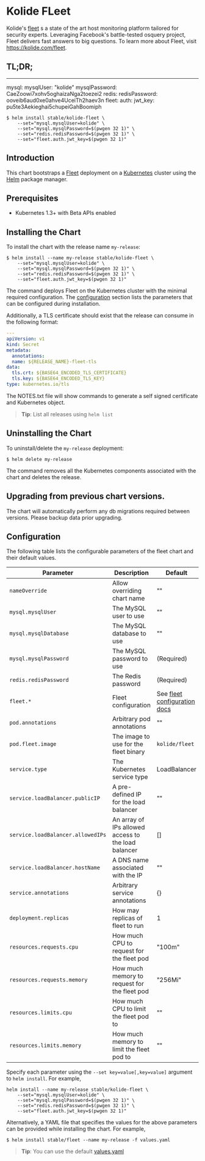 # Kolide FLeet

Kolide's [fleet](https://github.com/kolide/fleet) s a state of the art host monitoring platform tailored for security experts. Leveraging Facebook's battle-tested osquery project, Fleet delivers fast answers to big questions. To learn more about Fleet, visit https://kolide.com/fleet. 

## TL;DR;

---
mysql:
  mysqlUser: "kolide"
  mysqlPassword: CaeZoowi7xohv5oghaizaNga2toezei2
redis:
  redisPassword: ooveib6aud0xe0ahve4UceiTh2haev3n
fleet:
  auth:
    jwt_key: pu5te3Aekieghai5chupeiGahBoomiph


```console
$ helm install stable/kolide-fleet \
    --set="mysql.mysqlUser=kolide" \
    --set="mysql.mysqlPassword=$(pwgen 32 1)" \
    --set="redis.redisPassword=$(pwgen 32 1)" \
    --set="fleet.auth.jwt_key=$(pwgen 32 1)"  
```

## Introduction

This chart bootstraps a [Fleet](https://github.com/kolide/fleet) deployment on a [Kubernetes](http://kubernetes.io) cluster using the [Helm](https://helm.sh) package manager.

## Prerequisites

- Kubernetes 1.3+ with Beta APIs enabled 

## Installing the Chart

To install the chart with the release name `my-release`:

```console
$ helm install --name my-release stable/kolide-fleet \
    --set="mysql.mysqlUser=kolide" \
    --set="mysql.mysqlPassword=$(pwgen 32 1)" \
    --set="redis.redisPassword=$(pwgen 32 1)" \
    --set="fleet.auth.jwt_key=$(pwgen 32 1)"
```

The command deploys Fleet on the Kubernetes cluster with the minimal required configuration. The [configuration](#configuration) section lists the parameters that can be configured during installation.

Additionally, a TLS certificate should exist that the release can consume in the following format:

```yaml
---
apiVersion: v1
kind: Secret
metadata:
  annotations:
  name: ${RELEASE_NAME}-fleet-tls
data:
  tls.crt: ${BASE64_ENCODED_TLS_CERTIFICATE}
  tls.key: ${BASE64_ENCODED_TLS_KEY}
type: kubernetes.io/tls
```

The NOTES.txt file will show commands to generate a self signed certificate and Kubernetes object.

> **Tip**: List all releases using `helm list`

## Uninstalling the Chart

To uninstall/delete the `my-release` deployment:

```console
$ helm delete my-release
```

The command removes all the Kubernetes components associated with the chart and deletes the release.

## Upgrading from previous chart versions.

The chart will automatically perform any db migrations required between versions. Please backup data prior upgrading.

## Configuration

The following table lists the configurable parameters of the fleet chart and their default values.

Parameter                           | Description                                         | Default
----------------------------------- | -------------------------------------               | -------
`nameOverride`                      | Allow overriding chart name                         | ""
`mysql.mysqlUser`                   | The MySQL user to use                               | ""
`mysql.mysqlDatabase`               | The MySQL database to use                           | ""
`mysql.mysqlPassword`               | The MySQL password to use                           | (Required)
`redis.redisPassword`               | The Redis password                                  | (Required)
`fleet.*`                           | Fleet configuration                                 | See [fleet configuration docs](https://github.com/kolide/fleet/blob/master/docs/infrastructure/configuring-the-fleet-binary.md)
`pod.annotations`                   | Arbitrary pod annotations                           | ""
`pod.fleet.image`                   | The image to use for the fleet binary               | `kolide/fleet`
`service.type`                      | The Kubernetes service type                         | LoadBalancer
`service.loadBalancer.publicIP`     | A pre-defined IP for the load balancer              | ""
`service.loadBalancer.allowedIPs`   | An array of IPs allowed access to the load balancer | []
`service.loadBalancer.hostName`     | A DNS name associated with the IP                   | ""
`service.annotations`               | Arbitrary service annotations                       | {}
`deployment.replicas`               | How may replicas of fleet to run                    | 1
`resources.requests.cpu`            | How much CPU to request for the fleet pod           | "100m"
`resources.requests.memory`         | How much memory to request for the fleet pod        | "256Mi"
`resources.limits.cpu`              | How much CPU to limit the fleet pod to              | ""
`resources.limits.memory`           | How much memory to limit the fleet pod to           | ""

Specify each parameter using the `--set key=value[,key=value]` argument to `helm install`. For example,

```console
helm install --name my-release stable/kolide-fleet \
    --set="mysql.mysqlUser=kolide" \
    --set="mysql.mysqlPassword=$(pwgen 32 1)" \
    --set="redis.redisPassword=$(pwgen 32 1)" \
    --set="fleet.auth.jwt_key=$(pwgen 32 1)"
```

Alternatively, a YAML file that specifies the values for the above parameters can be provided while installing the chart. For example,

```console
$ helm install stable/fleet --name my-release -f values.yaml
```

> **Tip**: You can use the default [values.yaml](values.yaml)
